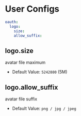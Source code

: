 # User Configs

```yaml
oauth:
  logo:
    size:
    allow_suffix:
```

## logo.size

avatar file maximum

* Default Value: `5242880` (5M)

## logo.allow_suffix

avatar file suffix

* Default Value: `png / jpg / jpeg`
